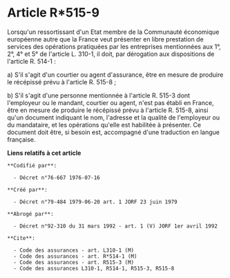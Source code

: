 # Article R*515-9

Lorsqu'un ressortissant d'un Etat membre de la Communauté économique européenne autre que la France veut présenter en libre
prestation de services des opérations pratiquées par les entreprises mentionnées aux 1°, 2°, 4° et 5° de l'article L. 310-1,
il doit, par dérogation aux dispositions de l'article R. 514-1 :

a) S'il s'agit d'un courtier ou agent d'assurance, être en mesure de produire le récépissé prévu à l'article R. 515-8 ; 

b) S'il s'agit d'une personne mentionnée à l'article R. 515-3 dont l'employeur ou le mandant, courtier ou agent, n'est pas
établi en France, être en mesure de produire le récépissé prévu à l'article R. 515-8, ainsi qu'un document indiquant le nom,
l'adresse et la qualité de l'employeur ou du mandataire, et les opérations qu'elle est habilitée à présenter. Ce document
doit être, si besoin est, accompagné d'une traduction en langue française.

**Liens relatifs à cet article**

	**Codifié par**:

	  - Décret n°76-667 1976-07-16

	**Créé par**:

	  - Décret n°79-484 1979-06-20 art. 1 JORF 23 juin 1979

	**Abrogé par**:

	  - Décret n°92-310 du 31 mars 1992 - art. 1 (V) JORF 1er avril 1992

	**Cite**:

	  - Code des assurances - art. L310-1 (M)
	  - Code des assurances - art. R*514-1 (M)
	  - Code des assurances - art. R515-3 (M)
	  - Code des assurances L310-1, R514-1, R515-3, R515-8

